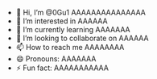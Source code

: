 - 👋 Hi, I’m @0Gu1 AAAAAAAAAAAAAAA
- 👀 I’m interested in AAAAAA
- 🌱 I’m currently learning AAAAAAA
- 💞️ I’m looking to collaborate on AAAAAA
- 📫 How to reach me AAAAAAAA
- 😄 Pronouns: AAAAAAA
- ⚡ Fun fact: AAAAAAAAAAA

<!---
0Gu1/0Gu1 is a ✨ special ✨ repository because its `README.md` (this file) appears on your GitHub profile.
You can click the Preview link to take a look at your changes.
--->
